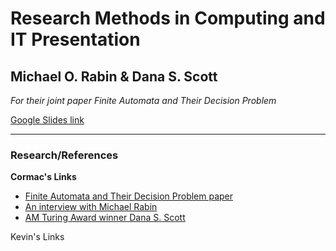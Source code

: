 # Research Methods in Computing and IT Presentation

## Michael O. Rabin & Dana S. Scott
_For their joint paper Finite Automata and Their Decision Problem_

[Google Slides link](https://docs.google.com/presentation/d/1BtM7tCxvdqJ3bj4t8l8zaUQd6WJ1NPKeSDeIeDeVk_M/edit?usp=sharing)

***

### Research/References
**Cormac's Links**
* [Finite Automata and Their Decision Problem paper](http://www.cse.chalmers.se/~coquand/AUTOMATA/rs.pdf)
* [An interview with Michael Rabin](https://amturing.acm.org/pdf/RabinTuringTranscript.pdf)
* [AM Turing Award winner Dana S. Scott](https://amturing.acm.org/award_winners/scott_1193622.cfm)

Kevin's Links
